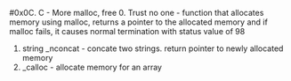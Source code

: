 #0x0C. C - More malloc, free
0. Trust no one - function that allocates memory using malloc, returns a pointer to the allocated memory and if malloc fails, it causes normal termination with status value of 98
1. string _nconcat - concate two strings. return pointer to newly allocated memory
2. _calloc - allocate memory for an array
